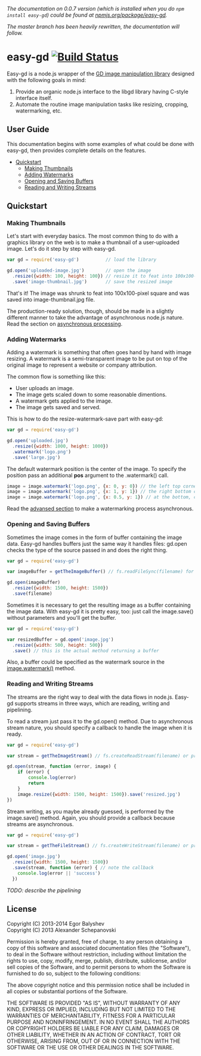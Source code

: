 _The documentation on 0.0.7 version (which is installed when you do ``npm install easy-gd``) could be found at [npmjs.org/package/easy-gd](https://npmjs.org/package/easy-gd)._

_The master branch has been heavily rewritten, the documentation will follow._

# easy-gd [![Build Status](https://travis-ci.org/furagu/easy-gd.png?branch=master)](https://travis-ci.org/furagu/easy-gd)

Easy-gd is a node.js wrapper of the [GD image manipulation library](http://libgd.bitbucket.org) designed with the following goals in mind:

1. Provide an organic node.js interface to the libgd library having C-style interface itself.
2. Automate the routine image manipulation tasks like resizing, cropping, watermarking, etc.

## User Guide
This documentation begins with some examples of what could be done with easy-gd, then provides complete details on the features.

* [Quickstart](#quickstart)
    * [Making Thumbnails](#making-thumbnails)
    * [Adding Watermarks](#adding-watermarks)
    * [Opening and Saving Buffers](#opening-and-saving-buffers)
    * [Reading and Writing Streams](#reading-and-writing-streams)

## Quickstart

### Making Thumbnails

Let's start with everyday basics. The most common thing to do with a graphics library on the web is to make a thumbnail of a user-uploaded image. Let's do it step by step with easy-gd.

```js
var gd = require('easy-gd')          // load the library

gd.open('uploaded-image.jpg')        // open the image
  .resize({width: 100, height: 100}) // resize it to feat into 100x100-pixel square
  .save('image-thumbnail.jpg')       // save the resized image
```

That's it! The image was shrunk to feat into 100x100-pixel square and was saved into image-thumbnail.jpg file.

The production-ready solution, though, should be made in a slightly different manner to take the advantage of asynchronous node.js nature. Read the section on [asynchronous processing](#TODO).

### Adding Watermarks

Adding a watermark is something that often goes hand by hand with image resizing. A watermark is a semi-transparent image to be put on top of the original image to represent a website or company attribution.

The common flow is something like this:

* User uploads an image.
* The image gets scaled down to some reasonable dimentions.
* A watermark gets applied to the image.
* The image gets saved and served.

This is how to do the resize-watermark-save part with easy-gd:

```js
var gd = require('easy-gd')

gd.open('uploaded.jpg')
  .resize({width: 1000, height: 1000})
  .watermark('logo.png')
  .save('large.jpg')
```

The default watermark position is the center of the image. To specify the position pass an additional __pos__ argument to the .watermark() call.

```js
image = image.watermark('logo.png', {x: 0, y: 0}) // the left top corner
image = image.watermark('logo.png', {x: 1, y: 1}) // the right bottom corner
image = image.watermark('logo.png', {x: 0.5, y: 1}) // at the bottom, centered horizontally
```

Read the [advansed section](#TODO) to make a watermarking process asynchronous.

### Opening and Saving Buffers

Sometimes the image comes in the form of buffer containing the image data. Easy-gd handles buffers just the same way it handles files: gd.open checks the type of the source passed in and does the right thing.

```js
var gd = require('easy-gd')

var imageBuffer = getTheImageBuffer() // fs.readFileSync(filename) for example

gd.open(imageBuffer)
  .resize({width: 1500, height: 1500})
  .save(filename)
```

Sometimes it is necessary to get the resulting image as a buffer containing the image data. With easy-gd it is pretty easy, too: just call the image.save() without parameters and you'll get the buffer.

```js
var gd = require('easy-gd')

var resizedBuffer = gd.open('image.jpg')
  .resize({width: 500, height: 500})
  .save() // this is the actual method returning a buffer
```

Also, a buffer could be specified as the watermark source in the [image.watermark()](#adding-watermarks) method.

### Reading and Writing Streams

The streams are the right way to deal with the data flows in node.js. Easy-gd supports streams in three ways, which are reading, writing and pipelining.

To read a stream just pass it to the gd.open() method. Due to asynchronous stream nature, you should specify a callback to handle the image when it is ready.

```js
var gd = require('easy-gd')

var stream = getTheImageStream() // fs.createReadStream(filename) or process.stdin for example

gd.open(stream, function (error, image) {
    if (error) {
        console.log(error)
        return
    }
    image.resize({width: 1500, height: 1500}).save('resized.jpg')
})
```

Stream writing, as you maybe already guessed, is performed by the image.save() method. Again, you should provide a callback because streams are asynchronous.

```js
var gd = require('easy-gd')

var stream = getTheFileStream() // fs.createWriteStream(filename) or process.stdout for example

gd.open('image.jpg')
  .resize({width: 1500, height: 1500})
  .save(stream, function (error) { // note the callback
    console.log(error || 'success')
  })
```

_TODO: describe the pipelining_

## License

Copyright (C) 2013-2014 Egor Balyshev<br>
Copyright (C) 2013 Alexander Schepanovski

Permission is hereby granted, free of charge, to any person obtaining a copy of this software and associated documentation files (the "Software"), to deal in the Software without restriction, including without limitation the rights to use, copy, modify, merge, publish, distribute, sublicense, and/or sell copies of the Software, and to permit persons to whom the Software is furnished to do so, subject to the following conditions:

The above copyright notice and this permission notice shall be included in all copies or substantial portions of the Software.

THE SOFTWARE IS PROVIDED "AS IS", WITHOUT WARRANTY OF ANY KIND, EXPRESS OR IMPLIED, INCLUDING BUT NOT LIMITED TO THE WARRANTIES OF MERCHANTABILITY, FITNESS FOR A PARTICULAR PURPOSE AND NONINFRINGEMENT. IN NO EVENT SHALL THE AUTHORS OR COPYRIGHT HOLDERS BE LIABLE FOR ANY CLAIM, DAMAGES OR OTHER LIABILITY, WHETHER IN AN ACTION OF CONTRACT, TORT OR OTHERWISE, ARISING FROM, OUT OF OR IN CONNECTION WITH THE SOFTWARE OR THE USE OR OTHER DEALINGS IN THE SOFTWARE.
